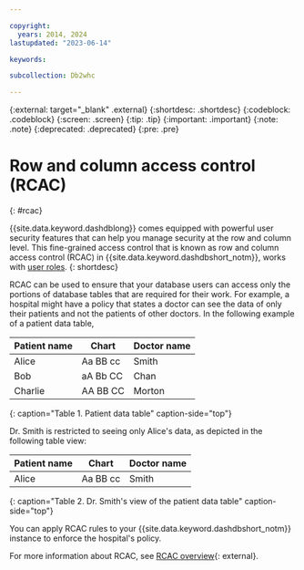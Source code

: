 ```yaml
---

copyright:
  years: 2014, 2024
lastupdated: "2023-06-14"

keywords:

subcollection: Db2whc

---
```


<!-- Attribute definitions --> 
{:external: target="_blank" .external}
{:shortdesc: .shortdesc}
{:codeblock: .codeblock}
{:screen: .screen}
{:tip: .tip}
{:important: .important}
{:note: .note}
{:deprecated: .deprecated}
{:pre: .pre}

# Row and column access control (RCAC)
{: #rcac}

{{site.data.keyword.dashdblong}} comes equipped with powerful user security features that can help you manage security at the row and column level. This fine-grained access control that is known as row and column access control (RCAC) in {{site.data.keyword.dashdbshort_notm}}, works with [user roles](/docs/Db2whc?topic=Db2whc-user_roles). 
{: shortdesc}

RCAC can be used to ensure that your database users can access only the portions of database tables that are required for their work. For example, a hospital might have a policy that states a doctor can see the data of only their patients and not the patients of other doctors. In the following example of a patient data table,

| Patient name | Chart | Doctor name |
|--------------|-------|-------------|
| Alice | Aa BB cc | Smith |
| Bob | aA Bb CC | Chan |
| Charlie | AA BB CC | Morton |
{: caption="Table 1. Patient data table" caption-side="top"}

Dr. Smith is restricted to seeing only Alice's data, as depicted in the following table view:

| Patient name | Chart | Doctor name |
|--------------|-------|-------------|
| Alice | Aa BB cc | Smith |
{: caption="Table 2. Dr. Smith's view of the patient data table" caption-side="top"}

You can apply RCAC rules to your {{site.data.keyword.dashdbshort_notm}} instance to enforce the hospital's policy.

For more information about RCAC, see [RCAC overview](https://www.ibm.com/support/knowledgecenter/en/SS6NHC/com.ibm.swg.im.dashdb.security.doc/doc/rcac_overview.html){: external}.








